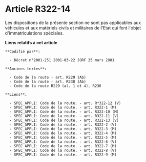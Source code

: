 # Article R322-14

Les dispositions de la présente section ne sont pas applicables aux véhicules et aux matériels civils et militaires de l'Etat
qui font l'objet d'immatriculations spéciales.

**Liens relatifs à cet article**

	**Codifié par**:

	  - Décret n°2001-251 2001-03-22 JORF 25 mars 2001

	**Anciens textes**:

	  - Code de la route - art. R229 (Ab)
	  - Code de la route - art. R230 (Ab)
	  - Code de la route R229 (al. 1 et 4), R230

	**Liens**:

	  - SPEC_APPLI: Code de la route. - art. R*322-12 (V)
	  - SPEC_APPLI: Code de la route. - art. R322-1 (M)
	  - SPEC_APPLI: Code de la route. - art. R322-10 (M)
	  - SPEC_APPLI: Code de la route. - art. R322-11 (V)
	  - SPEC_APPLI: Code de la route. - art. R322-13 (V)
	  - SPEC_APPLI: Code de la route. - art. R322-2 (V)
	  - SPEC_APPLI: Code de la route. - art. R322-3 (M)
	  - SPEC_APPLI: Code de la route. - art. R322-4 (M)
	  - SPEC_APPLI: Code de la route. - art. R322-5 (M)
	  - SPEC_APPLI: Code de la route. - art. R322-6 (V)
	  - SPEC_APPLI: Code de la route. - art. R322-7 (M)
	  - SPEC_APPLI: Code de la route. - art. R322-8 (V)
	  - SPEC_APPLI: Code de la route. - art. R322-9 (M)
